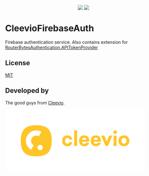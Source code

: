 <p align="center">
<a href="https://swift.org/package-manager/"><img src="https://img.shields.io/badge/SPM-supported-DE5C43.svg?style=flat"></a>
<a href="blob/main/LICENSE.md"><img src="https://img.shields.io/badge/License-MIT-yellow.svg"></a>
</p>

# CleevioFirebaseAuth

Firebase authentication service. Also contains extension for [RouterBytesAuthentication.APITokenProvider](https://github.com/cleevio/RouterBytes.git)
## License

[MIT](LICENSE.md)

## Developed by

The good guys from [Cleevio](https://cleevio.com).

![Cleevio logo](assets/cleevio.png)
